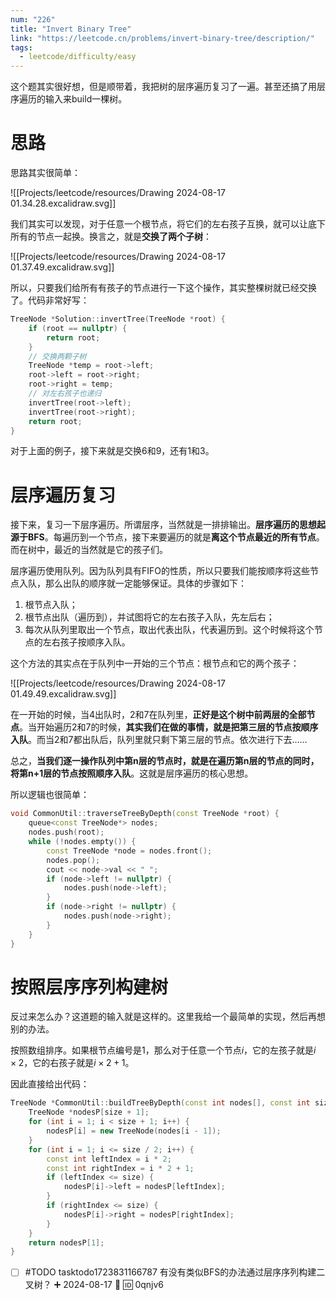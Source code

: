 ```yaml
---
num: "226"
title: "Invert Binary Tree"
link: "https://leetcode.cn/problems/invert-binary-tree/description/"
tags:
  - leetcode/difficulty/easy
---
```

这个题其实很好想，但是顺带着，我把树的层序遍历复习了一遍。甚至还搞了用层序遍历的输入来build一棵树。

# 思路

思路其实很简单：

![[Projects/leetcode/resources/Drawing 2024-08-17 01.34.28.excalidraw.svg]]

我们其实可以发现，对于任意一个根节点，将它们的左右孩子互换，就可以让底下所有的节点一起换。换言之，就是**交换了两个子树**：

![[Projects/leetcode/resources/Drawing 2024-08-17 01.37.49.excalidraw.svg]]

所以，只要我们给所有有孩子的节点进行一下这个操作，其实整棵树就已经交换了。代码非常好写：

```cpp
TreeNode *Solution::invertTree(TreeNode *root) {
    if (root == nullptr) {
        return root;
    }
    // 交换两颗子树
    TreeNode *temp = root->left;
    root->left = root->right;
    root->right = temp;
    // 对左右孩子也递归
    invertTree(root->left);
    invertTree(root->right);
    return root;
}
```

对于上面的例子，接下来就是交换6和9，还有1和3。

# 层序遍历复习

接下来，复习一下层序遍历。所谓层序，当然就是一排排输出。**层序遍历的思想起源于BFS**。每遍历到一个节点，接下来要遍历的就是**离这个节点最近的所有节点**。而在树中，最近的当然就是它的孩子们。

层序遍历使用队列。因为队列具有FIFO的性质，所以只要我们能按顺序将这些节点入队，那么出队的顺序就一定能够保证。具体的步骤如下：

1. 根节点入队；
2. 根节点出队（遍历到），并试图将它的左右孩子入队，先左后右；
3. 每次从队列里取出一个节点，取出代表出队，代表遍历到。这个时候将这个节点的左右孩子按顺序入队。

这个方法的其实点在于队列中一开始的三个节点：根节点和它的两个孩子：

![[Projects/leetcode/resources/Drawing 2024-08-17 01.49.49.excalidraw.svg]]

在一开始的时候，当4出队时，2和7在队列里，**正好是这个树中前两层的全部节点**。当开始遍历2和7的时候，**其实我们在做的事情，就是把第三层的节点按顺序入队**。而当2和7都出队后，队列里就只剩下第三层的节点。依次进行下去……

总之，**当我们逐一操作队列中第n层的节点时，就是在遍历第n层的节点的同时，将第n+1层的节点按照顺序入队**。这就是层序遍历的核心思想。

所以逻辑也很简单：

```cpp
void CommonUtil::traverseTreeByDepth(const TreeNode *root) {
    queue<const TreeNode*> nodes;
    nodes.push(root);
    while (!nodes.empty()) {
        const TreeNode *node = nodes.front();
        nodes.pop();
        cout << node->val << " ";
        if (node->left != nullptr) {
            nodes.push(node->left);
        }
        if (node->right != nullptr) {
            nodes.push(node->right);
        }
    }
}
```

# 按照层序序列构建树

反过来怎么办？这道题的输入就是这样的。这里我给一个最简单的实现，然后再想别的办法。

按照数组排序。如果根节点编号是1，那么对于任意一个节点$i$，它的左孩子就是$i \times 2$，它的右孩子就是$i \times 2 + 1$。

因此直接给出代码：

```cpp
TreeNode *CommonUtil::buildTreeByDepth(const int nodes[], const int size) {
    TreeNode *nodesP[size + 1];
    for (int i = 1; i < size + 1; i++) {
        nodesP[i] = new TreeNode(nodes[i - 1]);
    }
    for (int i = 1; i <= size / 2; i++) {
        const int leftIndex = i * 2;
        const int rightIndex = i * 2 + 1;
        if (leftIndex <= size) {
            nodesP[i]->left = nodesP[leftIndex];
        }
        if (rightIndex <= size) {
            nodesP[i]->right = nodesP[rightIndex];
        }
    }
    return nodesP[1];
}
```

- [ ] #TODO tasktodo1723831166787 有没有类似BFS的办法通过层序序列构建二叉树？ ➕ 2024-08-17 🔼 🆔 0qnjv6
